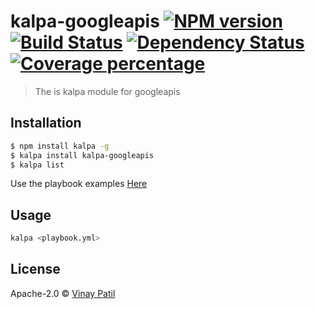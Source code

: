 # kalpa-googleapis [![NPM version][npm-image]][npm-url] [![Build Status][travis-image]][travis-url] [![Dependency Status][daviddm-image]][daviddm-url] [![Coverage percentage][coveralls-image]][coveralls-url]

> The is kalpa module for googleapis

## Installation

```sh
$ npm install kalpa -g
$ kalpa install kalpa-googleapis
$ kalpa list
```

Use the playbook examples [Here](https://github.com/patilvinay/kalpa/tree/master/examples)

## Usage

```sh
kalpa <playbook.yml>

```

## License

Apache-2.0 © [Vinay Patil]()

[npm-image]: https://badge.fury.io/js/kalpa-googleapis.svg
[npm-url]: https://npmjs.org/package/kalpa-googleapis
[travis-image]: https://travis-ci.com/patilvinay/kalpa-googleapis.svg?branch=master
[travis-url]: https://travis-ci.com/patilvinay/kalpa-googleapis
[daviddm-image]: https://david-dm.org/patilvinay/kalpa-googleapis.svg?theme=shields.io
[daviddm-url]: https://david-dm.org/patilvinay/kalpa-googleapis
[coveralls-image]: https://coveralls.io/repos/patilvinay/kalpa-googleapis/badge.svg
[coveralls-url]: https://coveralls.io/r/patilvinay/kalpa-googleapis
